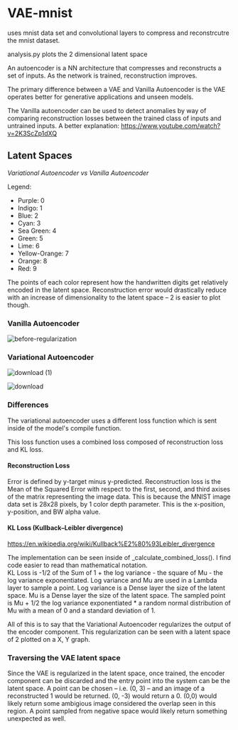 # VAE-mnist

uses mnist data set and convolutional layers to compress and reconstrcutre the mnist dataset.  

analysis.py plots the 2 dimensional latent space 

An autoencoder is a NN architecture that compresses and reconstructs a set of inputs. As the network is trained, reconstruction improves.

The primary difference between a VAE and Vanilla Autoencoder is the VAE operates better for generative applications and unseen models.

The Vanilla autoencoder can be used to detect anomalies by way of comparing reconstruction losses between the trained class of inputs and untrained inputs. 
A better explanation: https://www.youtube.com/watch?v=2K3ScZp1dXQ

## Latent Spaces
*Variational Autoencoder vs Vanilla Autoencoder*

Legend: 
- Purple: 0
- Indigo: 1
- Blue: 2
- Cyan: 3
- Sea Green: 4
- Green: 5
- Lime: 6
- Yellow-Orange: 7
- Orange: 8
- Red: 9

The points of each color represent how the handwritten digits get relatively encoded in the latent space. 
Reconstruction error would drastically reduce with an increase of dimensionality to the latent space – 2 is easier to plot though.

### Vanilla Autoencoder
![before-regularization](https://user-images.githubusercontent.com/54888442/150994305-7608b85d-0d61-4f55-8b9f-1be0f053fa4b.png)

### Variational Autoencoder
![download (1)](https://user-images.githubusercontent.com/54888442/150994364-89e0e71a-6ecb-482c-a7e1-0f2ed6daaab0.png)

![download](https://user-images.githubusercontent.com/54888442/150994253-40644979-28ed-4c39-a447-a0c517c6531c.png)

### Differences

The variational autoencoder uses a different loss function which is sent inside of the model's compile function.

This loss function uses a combined loss composed of reconstruction loss and KL loss.

#### Reconstruction Loss
Error is defined by y-target minus y-predicted. Reconstruction loss is the Mean of the Squared Error with respect to the first, second, and third axises of the matrix representing the image data. This is because the MNIST image data set is 28x28 pixels, by 1 color depth parameter. This is the x-position, y-position, and BW alpha value.

#### KL Loss (Kullback–Leibler divergence)
https://en.wikipedia.org/wiki/Kullback%E2%80%93Leibler_divergence 

The implementation can be seen inside of _calculate_combined_loss(). I find code easier to read than mathematical notation.  
KL Loss is -1/2 of the Sum of 1 + the log variance - the square of Mu - the log variance exponentiated. 
Log variance and Mu are used in a Lambda layer to sample a point.
Log variance is a Dense layer the size of the latent space. Mu is a Dense layer the size of the latent space.
The sampled point is Mu + 1/2 the log variance exponentiated * a random normal distribution  of Mu with a mean of 0 and a standard deviation of 1.

All of this is to say that the Variational Autoencoder regularizes the output of the encoder component. This regularization can be seen with a latent space of 2 plotted on a X, Y graph.

### Traversing the VAE latent space
Since the VAE is regularized in the latent space, once trained, the encoder component can be discarded and the entry point into the system can be the latent space. A point can be chosen – i.e. (0, 3) – and an image of a reconstructed 1 would be returned. (0, -3) would return a 0. (0,0) would likely return some ambigious image considered the overlap seen in this region. A point sampled from negative space would likely return something unexpected as well.
